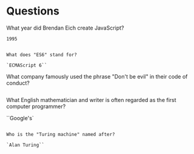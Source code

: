 # Questions

What year did Brendan Eich create JavaScript?

`1995`

```

What does "ES6" stand for?

`ECMAScript 6``

```

What company famously used the phrase "Don't be evil" in their code of conduct?

```

```

What English mathematician and writer is often regarded as the first computer programmer?

``Google's`

```

Who is the "Turing machine" named after?

`Alan Turing``

```
